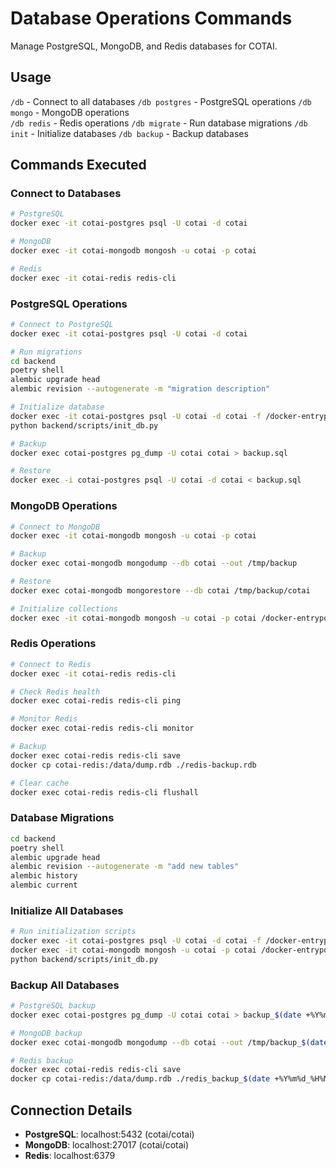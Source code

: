# Database Operations Commands

Manage PostgreSQL, MongoDB, and Redis databases for COTAI.

## Usage
`/db` - Connect to all databases
`/db postgres` - PostgreSQL operations
`/db mongo` - MongoDB operations  
`/db redis` - Redis operations
`/db migrate` - Run database migrations
`/db init` - Initialize databases
`/db backup` - Backup databases

## Commands Executed

### Connect to Databases
```bash
# PostgreSQL
docker exec -it cotai-postgres psql -U cotai -d cotai

# MongoDB
docker exec -it cotai-mongodb mongosh -u cotai -p cotai

# Redis
docker exec -it cotai-redis redis-cli
```

### PostgreSQL Operations
```bash
# Connect to PostgreSQL
docker exec -it cotai-postgres psql -U cotai -d cotai

# Run migrations
cd backend
poetry shell
alembic upgrade head
alembic revision --autogenerate -m "migration description"

# Initialize database
docker exec -it cotai-postgres psql -U cotai -d cotai -f /docker-entrypoint-initdb.d/init.sql
python backend/scripts/init_db.py

# Backup
docker exec cotai-postgres pg_dump -U cotai cotai > backup.sql

# Restore
docker exec -i cotai-postgres psql -U cotai -d cotai < backup.sql
```

### MongoDB Operations
```bash
# Connect to MongoDB
docker exec -it cotai-mongodb mongosh -u cotai -p cotai

# Backup
docker exec cotai-mongodb mongodump --db cotai --out /tmp/backup

# Restore
docker exec cotai-mongodb mongorestore --db cotai /tmp/backup/cotai

# Initialize collections
docker exec -it cotai-mongodb mongosh -u cotai -p cotai /docker-entrypoint-initdb.d/init-mongodb.js
```

### Redis Operations
```bash
# Connect to Redis
docker exec -it cotai-redis redis-cli

# Check Redis health
docker exec cotai-redis redis-cli ping

# Monitor Redis
docker exec cotai-redis redis-cli monitor

# Backup
docker exec cotai-redis redis-cli save
docker cp cotai-redis:/data/dump.rdb ./redis-backup.rdb

# Clear cache
docker exec cotai-redis redis-cli flushall
```

### Database Migrations
```bash
cd backend
poetry shell
alembic upgrade head
alembic revision --autogenerate -m "add new tables"
alembic history
alembic current
```

### Initialize All Databases
```bash
# Run initialization scripts
docker exec -it cotai-postgres psql -U cotai -d cotai -f /docker-entrypoint-initdb.d/init.sql
docker exec -it cotai-mongodb mongosh -u cotai -p cotai /docker-entrypoint-initdb.d/init-mongodb.js
python backend/scripts/init_db.py
```

### Backup All Databases
```bash
# PostgreSQL backup
docker exec cotai-postgres pg_dump -U cotai cotai > backup_$(date +%Y%m%d_%H%M%S).sql

# MongoDB backup
docker exec cotai-mongodb mongodump --db cotai --out /tmp/backup_$(date +%Y%m%d_%H%M%S)

# Redis backup
docker exec cotai-redis redis-cli save
docker cp cotai-redis:/data/dump.rdb ./redis_backup_$(date +%Y%m%d_%H%M%S).rdb
```

## Connection Details
- **PostgreSQL**: localhost:5432 (cotai/cotai)
- **MongoDB**: localhost:27017 (cotai/cotai)  
- **Redis**: localhost:6379